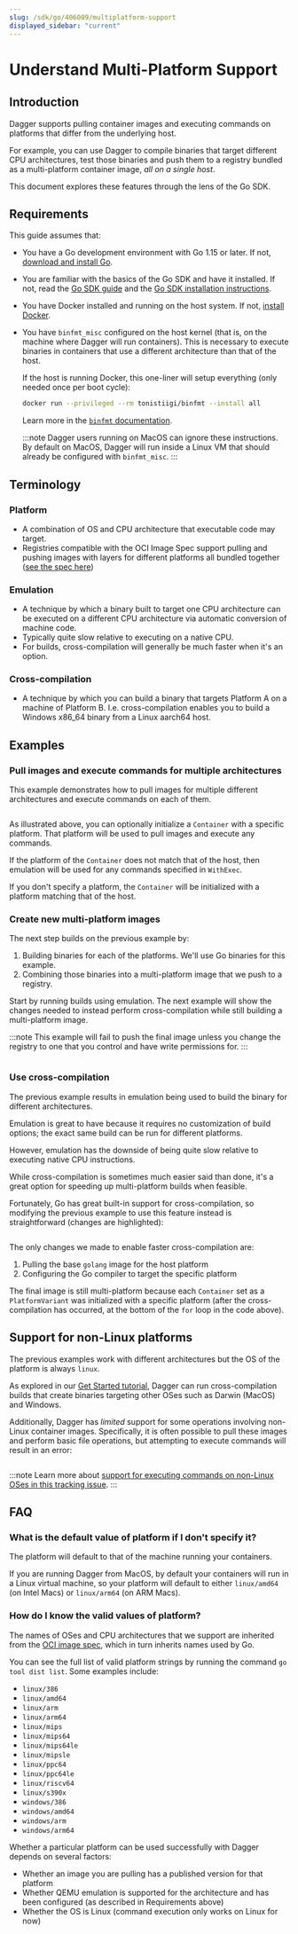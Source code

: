 ```yaml
---
slug: /sdk/go/406009/multiplatform-support
displayed_sidebar: "current"
---
```


# Understand Multi-Platform Support

## Introduction

Dagger supports pulling container images and executing commands on platforms that differ from the underlying host.

For example, you can use Dagger to compile binaries that target different CPU architectures, test those binaries and push them to a registry bundled as a multi-platform container image, _all on a single host_.

This document explores these features through the lens of the Go SDK.

## Requirements

This guide assumes that:

- You have a Go development environment with Go 1.15 or later. If not, [download and install Go](https://go.dev/doc/install).
- You are familiar with the basics of the Go SDK and have it installed. If not, read the [Go SDK guide](../959738-get-started.md) and the [Go SDK installation instructions](../371491-install.md).
- You have Docker installed and running on the host system. If not, [install Docker](https://docs.docker.com/engine/install/).
- You have `binfmt_misc` configured on the host kernel (that is, on the machine where Dagger will run containers). This is necessary to execute binaries in containers that use a different architecture than that of the host.

  If the host is running Docker, this one-liner will setup everything (only needed once per boot cycle):

  ```sh
  docker run --privileged --rm tonistiigi/binfmt --install all
  ```

  Learn more in the [`binfmt` documentation](https://github.com/tonistiigi/binfmt/).

  :::note
  Dagger users running on MacOS can ignore these instructions. By default on MacOS, Dagger will run inside a Linux VM that should already be configured with `binfmt_misc`.
  :::

## Terminology

### Platform

- A combination of OS and CPU architecture that executable code may target.
- Registries compatible with the OCI Image Spec support pulling and pushing images with layers for different platforms all bundled together ([see the spec here](https://github.com/opencontainers/image-spec/blob/main/image-index.md#image-index-property-descriptions))

### Emulation

- A technique by which a binary built to target one CPU architecture can be executed on a different CPU architecture via automatic conversion of machine code.
- Typically quite slow relative to executing on a native CPU.
- For builds, cross-compilation will generally be much faster when it's an option.

### Cross-compilation

- A technique by which you can build a binary that targets Platform A on a machine of Platform B. I.e. cross-compilation enables you to build a Windows x86_64 binary from a Linux aarch64 host.

## Examples

### Pull images and execute commands for multiple architectures

This example demonstrates how to pull images for multiple different architectures and execute commands on each of them.

```go file=../snippets/multiplatform-support/pull-images/main.go

```

As illustrated above, you can optionally initialize a `Container` with a specific platform. That platform will be used to pull images and execute any commands.

If the platform of the `Container` does not match that of the host, then emulation will be used for any commands specified in `WithExec`.

If you don't specify a platform, the `Container` will be initialized with a platform matching that of the host.

### Create new multi-platform images

The next step builds on the previous example by:

1. Building binaries for each of the platforms. We'll use Go binaries for this example.
1. Combining those binaries into a multi-platform image that we push to a registry.

Start by running builds using emulation. The next example will show the changes needed to instead perform cross-compilation while still building a multi-platform image.

:::note
This example will fail to push the final image unless you change the registry to one that you control and have write permissions for.
:::

```go file=../snippets/multiplatform-support/build-images-emulation/main.go

```

### Use cross-compilation

The previous example results in emulation being used to build the binary for different architectures.

Emulation is great to have because it requires no customization of build options; the exact same build can be run for different platforms.

However, emulation has the downside of being quite slow relative to executing native CPU instructions.

While cross-compilation is sometimes much easier said than done, it's a great option for speeding up multi-platform builds when feasible.

Fortunately, Go has great built-in support for cross-compilation, so modifying the previous example to use this feature instead is straightforward (changes are highlighted):

```go file=../snippets/multiplatform-support/build-images-cross-compilation/main.go

```

The only changes we made to enable faster cross-compilation are:

1. Pulling the base `golang` image for the host platform
1. Configuring the Go compiler to target the specific platform

The final image is still multi-platform because each `Container` set as a `PlatformVariant` was initialized with a specific platform (after the cross-compilation has occurred, at the bottom of the `for` loop in the code above).

## Support for non-Linux platforms

The previous examples work with different architectures but the OS of the platform is always `linux`.

As explored in our [Get Started tutorial](../959738-get-started.md), Dagger can run cross-compilation builds that create binaries targeting other OSes such as Darwin (MacOS) and Windows.

Additionally, Dagger has _limited_ support for some operations involving non-Linux container images. Specifically, it is often possible to pull these images and perform basic file operations, but attempting to execute commands will result in an error:

```go file=../snippets/multiplatform-support/non-linux-support/main.go

```

:::note
Learn more about [support for executing commands on non-Linux OSes in this tracking issue](https://github.com/dagger/dagger/issues/3158).
:::

## FAQ

### What is the default value of platform if I don't specify it?

The platform will default to that of the machine running your containers.

If you are running Dagger from MacOS, by default your containers will run in a Linux virtual machine, so your platform will default to either `linux/amd64` (on Intel Macs) or `linux/arm64` (on ARM Macs).

### How do I know the valid values of platform?

The names of OSes and CPU architectures that we support are inherited from the [OCI image spec](https://github.com/opencontainers/image-spec/blob/main/image-index.md#image-index-property-descriptions), which in turn inherits names used by Go.

You can see the full list of valid platform strings by running the command `go tool dist list`. Some examples include:

- `linux/386`
- `linux/amd64`
- `linux/arm`
- `linux/arm64`
- `linux/mips`
- `linux/mips64`
- `linux/mips64le`
- `linux/mipsle`
- `linux/ppc64`
- `linux/ppc64le`
- `linux/riscv64`
- `linux/s390x`
- `windows/386`
- `windows/amd64`
- `windows/arm`
- `windows/arm64`

Whether a particular platform can be used successfully with Dagger depends on several factors:

- Whether an image you are pulling has a published version for that platform
- Whether QEMU emulation is supported for the architecture and has been configured (as described in Requirements above)
- Whether the OS is Linux (command execution only works on Linux for now)
